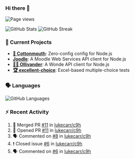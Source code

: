 ### Hi there 👋

![Page views](https://visitor-badge.glitch.me/badge?page_id=lukecarr.lukecarr)

![GitHub Stats](https://github-readme-stats.vercel.app/api?username=lukecarr&show_icons=true)
![GitHub Streak](https://github-readme-streak-stats.herokuapp.com/?user=lukecarr&include_all_commits=true)

### :telescope: Current Projects

- **[🐍 Cottonmouth](https://github.com/lukecarr/c9h)**: Zero-config config for Node.js
- **[Joodle](https://github.com/lukecarr/joodle)**: A Moodle Web Services API client for Node.js
- **[🧙‍♂️ Ollivander](https://github.com/lukecarr/ollivander)**: A Wonde API client for Node.js
- **[🏆 excellent-choice](https://github.com/lukecarr/excellent-choice)**: Excel-based multiple-choice tests

### :speaking_head: Languages

![GitHub Languages](https://github-readme-stats.vercel.app/api/top-langs?username=lukecarr&layout=compact&hide_title=true&langs_count=10)

### :zap: Recent Activity

<!--START_SECTION:activity-->
1. 🎉 Merged PR [#11](https://github.com/lukecarr/c9h/pull/11) in [lukecarr/c9h](https://github.com/lukecarr/c9h)
2. 💪 Opened PR [#11](https://github.com/lukecarr/c9h/pull/11) in [lukecarr/c9h](https://github.com/lukecarr/c9h)
3. 🗣 Commented on [#8](https://github.com/lukecarr/c9h/issues/8) in [lukecarr/c9h](https://github.com/lukecarr/c9h)
4. ❗️ Closed issue [#6](https://github.com/lukecarr/c9h/issues/6) in [lukecarr/c9h](https://github.com/lukecarr/c9h)
5. 🗣 Commented on [#6](https://github.com/lukecarr/c9h/issues/6) in [lukecarr/c9h](https://github.com/lukecarr/c9h)
<!--END_SECTION:activity-->
